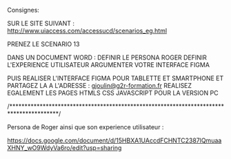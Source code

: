 Consignes:

SUR LE SITE SUIVANT : 
http://www.uiaccess.com/accessucd/scenarios_eg.html

PRENEZ LE SCENARIO 13

DANS UN DOCUMENT WORD : 
DEFINIR LE PERSONA ROGER 
DEFINIR  L'EXPERIENCE UTILISATEUR
ARGUMENTER VOTRE INTERFACE FIGMA

PUIS REALISER L'INTERFACE FIGMA POUR TABLETTE ET SMARTPHONE ET PARTAGEZ LA A L'ADRESSE : gjoulin@g2r-formation.fr
REALISEZ EGALEMENT LES PAGES HTMLS CSS JAVASCRIPT POUR LA VERSION PC 

/****************************************************************************************/

Persona de Roger ainsi que son experience utilisateur :

https://docs.google.com/document/d/15HBXA1UAccdFCHNTC2387lQmuaaXHNY_wO9WdyVa6ro/edit?usp=sharing